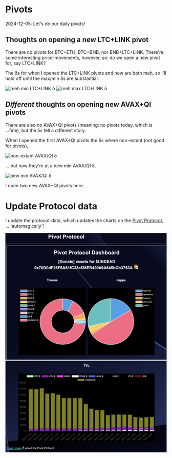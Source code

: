 # Pivots

2024-12-05: Let's do our daily pivots!

## Thoughts on opening a new LTC+LINK pivot

There are no pivots for BTC+ETH, BTC+BNB, nor BNB+LTC+LINK. There're some interesting price-movements, however, so: do we open a new pivot for, say LTC+LINK?

The δs for when I opened the LTC+LINK pivots and now are both meh, so I'll hold off until the max/min δs are substantial.

![meh min LTC+LINK δ](imgs/01a-ltc-link-mid-neg-δ.png)
![meh max LTC+LINK δ](imgs/01a-ltc-link-mid-pos-δ.png)

## *Different* thoughts on opening new AVAX+QI pivots

There are also no AVAX+QI pivots (meaning: no pivots today, which is ...fine), but the δs tell a different story.

When I opened the first AVAX+QI pivots the δs where non-extant (not good for pivots), 

![non-extant AVAX/QI δ](imgs/02a-avax-qi-meh-δ.png)

... but now they're at a new min AVAX/QI δ.

![new min AVAX/QI δ](imgs/02b-avax-qi-min-δ.png)

I open two new AVAX+QI pivots here.

# Update Protocol data

I update the protocol-data, which updates the charts on the [Pivot Protocol](https://pivoteur.github.io/#), ... 'automagically'! 

![Protocol composition](imgs/03a-protocol.png)
![TVL](imgs/03b-tvl.png)
